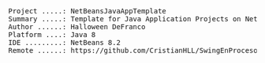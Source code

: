<pre>

Project .....: NetBeansJavaAppTemplate
Summary .....: Template for Java Application Projects on NetBeans IDE
Author ......: Halloween DeFranco 
Platform ....: Java 8
IDE .........: NetBeans 8.2
Remote ......: https://github.com/CristianHLL/SwingEnProceso.git

</pre>
